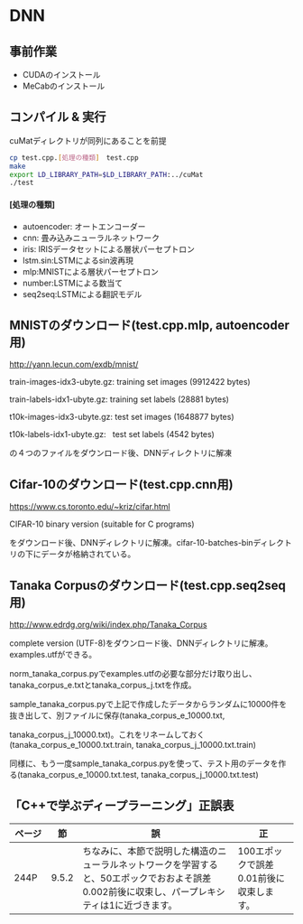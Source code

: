 # DNN

## 事前作業
* CUDAのインストール
* MeCabのインストール

## コンパイル & 実行
cuMatディレクトリが同列にあることを前提
```bash
cp test.cpp.[処理の種類]　test.cpp
make
export LD_LIBRARY_PATH=$LD_LIBRARY_PATH:../cuMat
./test
```
#### [処理の種類]
* autoencoder: オートエンコーダー
* cnn: 畳み込みニューラルネットワーク
* iris: IRISデータセットによる層状パーセプトロン
* lstm.sin:LSTMによるsin波再現
* mlp:MNISTによる層状パーセプトロン
* number:LSTMによる数当て
* seq2seq:LSTMによる翻訳モデル

## MNISTのダウンロード(test.cpp.mlp, autoencoder用)
http://yann.lecun.com/exdb/mnist/

train-images-idx3-ubyte.gz:  training set images (9912422 bytes) 

train-labels-idx1-ubyte.gz:  training set labels (28881 bytes) 

t10k-images-idx3-ubyte.gz:   test set images (1648877 bytes) 

t10k-labels-idx1-ubyte.gz:   test set labels (4542 bytes)

の４つのファイルをダウンロード後、DNNディレクトリに解凍

## Cifar-10のダウンロード(test.cpp.cnn用)
https://www.cs.toronto.edu/~kriz/cifar.html

CIFAR-10 binary version (suitable for C programs)

をダウンロード後、DNNディレクトリに解凍。cifar-10-batches-binディレクトリの下にデータが格納されている。

## Tanaka Corpusのダウンロード(test.cpp.seq2seq用)
http://www.edrdg.org/wiki/index.php/Tanaka_Corpus

complete version (UTF-8)をダウンロード後、DNNディレクトリに解凍。examples.utfができる。

norm_tanaka_corpus.pyでexamples.utfの必要な部分だけ取り出し、tanaka_corpus_e.txtとtanaka_corpus_j.txtを作成。

sample_tanaka_corpus.pyで上記で作成したデータからランダムに10000件を抜き出して、別ファイルに保存(tanaka_corpus_e_10000.txt, 

tanaka_corpus_j_10000.txt)。これをリネームしておく(tanaka_corpus_e_10000.txt.train, tanaka_corpus_j_10000.txt.train)

同様に、もう一度sample_tanaka_corpus.pyを使って、テスト用のデータを作る(tanaka_corpus_e_10000.txt.test, tanaka_corpus_j_10000.txt.test)

## 「C++で学ぶディープラーニング」正誤表
|ページ|節|誤|正|
|------|-----|----|-------|
|244P&nbsp;&nbsp;|9.5.2|ちなみに、本節で説明した構造のニューラルネットワークを学習すると、50エポックでおおよそ誤差0.002前後に収束し、パープレキシティは1に近づきます。|100エポックで誤差0.01前後に収束します。|
